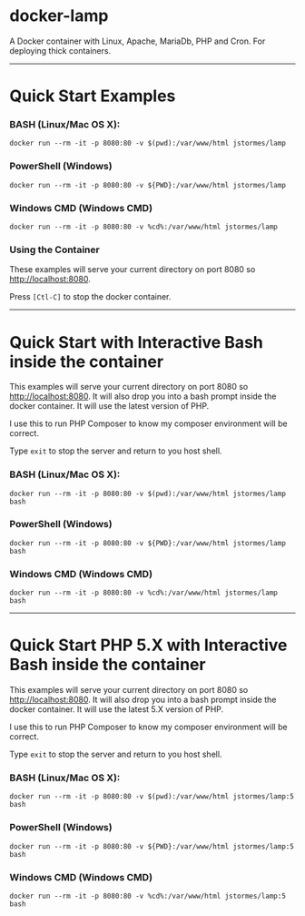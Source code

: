 # docker-lamp
A Docker container with Linux, Apache, MariaDb, PHP and Cron.  For deploying thick containers.

---

# Quick Start Examples

### BASH (Linux/Mac OS X):

```docker run --rm -it -p 8080:80 -v $(pwd):/var/www/html jstormes/lamp```

### PowerShell (Windows)

```docker run --rm -it -p 8080:80 -v ${PWD}:/var/www/html jstormes/lamp```

### Windows CMD (Windows CMD)

```docker run --rm -it -p 8080:80 -v %cd%:/var/www/html jstormes/lamp```


### Using the Container

  These examples will serve your current directory on port 8080 so [http://localhost:8080](http://localhost:8080).  

  Press `[Ctl-C]` to stop the docker container.
  
---

# Quick Start with Interactive Bash inside the container

  This examples will serve your current directory on port 8080 so [http://localhost:8080](http://localhost:8080).  It 
will also drop you into a bash prompt inside the docker container.  It will use the latest version of PHP.

  I use this to run PHP Composer to know my composer environment will be correct.

  Type `exit` to stop the server and return to you host shell.

### BASH (Linux/Mac OS X):

```docker run --rm -it -p 8080:80 -v $(pwd):/var/www/html jstormes/lamp bash```

### PowerShell (Windows)

```docker run --rm -it -p 8080:80 -v ${PWD}:/var/www/html jstormes/lamp bash```

### Windows CMD (Windows CMD)

```docker run --rm -it -p 8080:80 -v %cd%:/var/www/html jstormes/lamp bash```

---

# Quick Start PHP 5.X with Interactive Bash inside the container

  This examples will serve your current directory on port 8080 so [http://localhost:8080](http://localhost:8080).  It 
will also drop you into a bash prompt inside the docker container.  It will use the latest 5.X version of PHP.

  I use this to run PHP Composer to know my composer environment will be correct.

  Type `exit` to stop the server and return to you host shell.

### BASH (Linux/Mac OS X):

```docker run --rm -it -p 8080:80 -v $(pwd):/var/www/html jstormes/lamp:5 bash```

### PowerShell (Windows)

```docker run --rm -it -p 8080:80 -v ${PWD}:/var/www/html jstormes/lamp:5 bash```

### Windows CMD (Windows CMD)

```docker run --rm -it -p 8080:80 -v %cd%:/var/www/html jstormes/lamp:5 bash```



